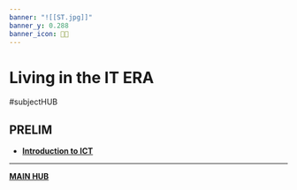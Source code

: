 ```yaml
---
banner: "![[ST.jpg]]"
banner_y: 0.288
banner_icon: 🧑‍💼
---
```

# Living in the IT ERA
#subjectHUB

## PRELIM
- **[Introduction to ICT](STintro.md)**

---
**[MAIN HUB](main)**